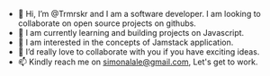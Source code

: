 - 👋 Hi, I’m @Trmrskr and I am a software developer.
I am looking to collaborate on open source projects on githubs.
- 👀 I am currently learning and building projects on Javascript.
- 🌱 I am interested in the concepts of Jamstack application.
- 💞️ I’d really love to collaborate with you if you have exciting ideas.
- 📫 Kindly reach me on simonalale@gmail.com, Let's get to work.

<!---
Trmrskr/Trmrskr is a ✨ special ✨ repository because its `README.md` (this file) appears on your GitHub profile.
You can click the Preview link to take a look at your changes.
--->
